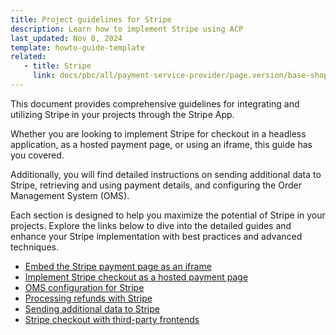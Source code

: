 ```yaml
---
title: Project guidelines for Stripe
description: Learn how to implement Stripe using ACP
last_updated: Nov 8, 2024
template: howto-guide-template
related:
   - title: Stripe
     link: docs/pbc/all/payment-service-provider/page.version/base-shop/third-party-integrations/stripe/stripe.html
---
```


This document provides comprehensive guidelines for integrating and utilizing Stripe in your projects through the Stripe App.

Whether you are looking to implement Stripe for checkout in a headless application, as a hosted payment page, or using an iframe, this guide has you covered.

Additionally, you will find detailed instructions on sending additional data to Stripe, retrieving and using payment details, and configuring the Order Management System (OMS).

Each section is designed to help you maximize the potential of Stripe in your projects. Explore the links below to dive into the detailed guides and enhance your Stripe implementation with best practices and advanced techniques.


- [Embed the Stripe payment page as an iframe](/docs/pbc/all/payment-service-provider/{{page.version}}/base-shop/third-party-integrations/stripe/project-guidelines-for-stripe/embed-the-stripe-payment-page-as-an-iframe.html)
- [Implement Stripe checkout as a hosted payment page](/docs/pbc/all/payment-service-provider/{{page.version}}/base-shop/third-party-integrations/stripe/project-guidelines-for-stripe/project-prerequisites-for-implementing-Stripe-checkout-as-a-hosted-payment-page.html)
- [OMS configuration for Stripe](/docs/pbc/all/payment-service-provider/{{page.version}}/base-shop/third-party-integrations/stripe/project-guidelines-for-stripe/oms-configuration-for-stripe.html)
- [Processing refunds with Stripe](/docs/pbc/all/payment-service-provider/{{page.version}}/base-shop/third-party-integrations/stripe/project-guidelines-for-stripe/processing-refunds-with-stripe.html)
- [Sending additional data to Stripe](/docs/pbc/all/payment-service-provider/{{page.version}}/base-shop/third-party-integrations/stripe/project-guidelines-for-stripe/sending-additional-data-to-stripe.html)
- [Stripe checkout with third-party frontends](/docs/pbc/all/payment-service-provider/{{page.version}}/base-shop/third-party-integrations/stripe/project-guidelines-for-stripe/stripe-checkout-with-third-party-frontends.html)
